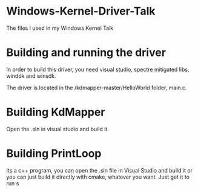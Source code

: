 # Windows-Kernel-Driver-Talk
The files I used in my Windows Kernel Talk

# Building and running the driver
In order to build this driver, you need visual studio, spectre mitigated libs, winddk and winsdk. 

The driver is located in the /kdmapper-master/HelloWorld folder, main.c. 

# Building KdMapper
Open the .sln in visual studio and build it. 

# Building PrintLoop
Its a c++ program, you can open the .sln file in Visual Studio and build it or you can just build it directly with cmake, whatever you want. Just get it to run
s
